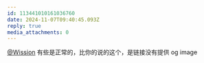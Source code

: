 ```yaml
---
id: 113441010161036760
date: 2024-11-07T09:40:45.093Z
reply: true
media_attachments: 0
---
```


[@Wission](https://md.jeoqm-77.top/@Wission) 有些是正常的，比你的说的这个，是链接没有提供 og image

